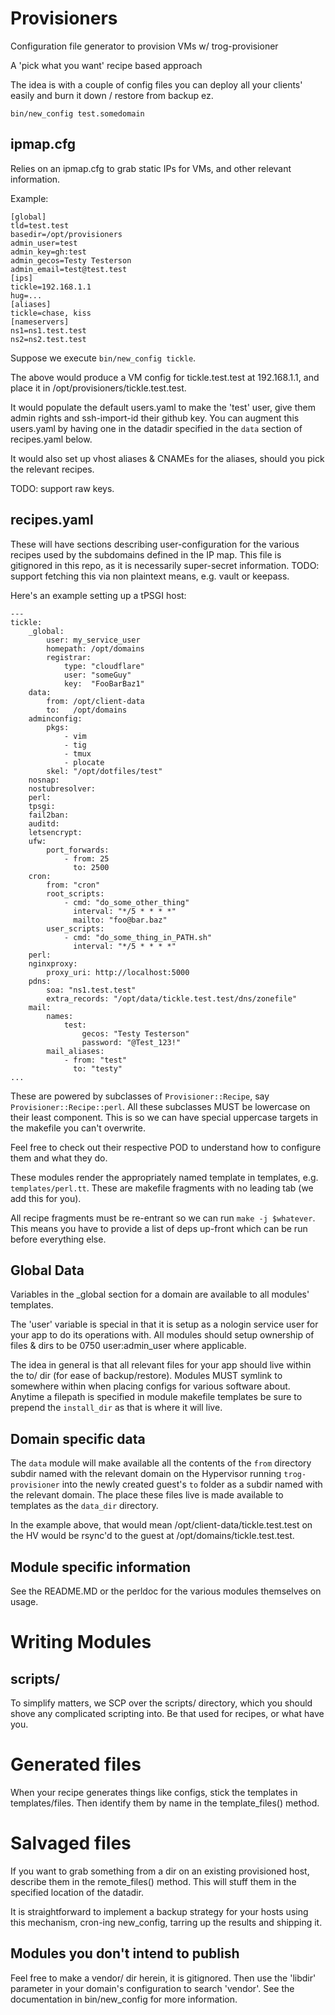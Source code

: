 # Provisioners

Configuration file generator to provision VMs w/ trog-provisioner

A 'pick what you want' recipe based approach

The idea is with a couple of config files you can deploy all your clients' easily
and burn it down / restore from backup ez.

```
bin/new_config test.somedomain
```

## ipmap.cfg

Relies on an ipmap.cfg to grab static IPs for VMs, and other relevant information.

Example:

```
[global]
tld=test.test
basedir=/opt/provisioners
admin_user=test
admin_key=gh:test
admin_gecos=Testy Testerson
admin_email=test@test.test
[ips]
tickle=192.168.1.1
hug=...
[aliases]
tickle=chase, kiss
[nameservers]
ns1=ns1.test.test
ns2=ns2.test.test
```

Suppose we execute `bin/new_config tickle`.

The above would produce a VM config for tickle.test.test at 192.168.1.1, and place it in /opt/provisioners/tickle.test.test.

It would populate the default users.yaml to make the 'test' user, give them admin rights and ssh-import-id their github key.
You can augment this users.yaml by having one in the datadir specified in the `data` section of recipes.yaml below.

It would also set up vhost aliases & CNAMEs for the aliases, should you pick the relevant recipes.

TODO: support raw keys.

## recipes.yaml

These will have sections describing user-configuration for the various recipes used by the subdomains defined in the IP map.
This file is gitignored in this repo, as it is necessarily super-secret information.
TODO: support fetching this via non plaintext means, e.g. vault or keepass.

Here's an example setting up a tPSGI host:

```
---
tickle:
    _global:
        user: my_service_user
        homepath: /opt/domains
        registrar:
            type: "cloudflare"
            user: "someGuy"
            key:  "FooBarBaz1"
    data:
        from: /opt/client-data
        to:   /opt/domains
    adminconfig:
        pkgs:
            - vim
            - tig
            - tmux
            - plocate
        skel: "/opt/dotfiles/test"
    nosnap:
    nostubresolver:
    perl:
    tpsgi:
    fail2ban:
    auditd:
    letsencrypt:
    ufw:
        port_forwards:
            - from: 25
              to: 2500
    cron:
        from: "cron"
        root_scripts:
            - cmd: "do_some_other_thing"
              interval: "*/5 * * * *"
              mailto: "foo@bar.baz"
        user_scripts:
            - cmd: "do_some_thing_in_PATH.sh"
              interval: "*/5 * * * *"
    perl:
    nginxproxy:
        proxy_uri: http://localhost:5000
    pdns:
        soa: "ns1.test.test"
        extra_records: "/opt/data/tickle.test.test/dns/zonefile"
    mail:
        names:
            test:
                gecos: "Testy Testerson"
                password: "@Test_123!"
        mail_aliases:
            - from: "test"
              to: "testy"
...
```

These are powered by subclasses of `Provisioner::Recipe`, say `Provisioner::Recipe::perl`.
All these subclasses MUST be lowercase on their least component.
This is so we can have special uppercase targets in the makefile you can't overwrite.

Feel free to check out their respective POD to understand how to configure them and what they do.

These modules render the appropriately named template in templates, e.g. `templates/perl.tt`.
These are makefile fragments with no leading tab (we add this for you).

All recipe fragments must be re-entrant so we can run `make -j $whatever`.
This means you have to provide a list of deps up-front which can be run before everything else.

## Global Data

Variables in the \_global section for a domain are available to all modules' templates.

The 'user' variable is special in that it is setup as a nologin service user for your app to do its operations with.
All modules should setup ownership of files & dirs to be 0750 user:admin\_user where applicable.

The idea in general is that all relevant files for your app should live within the to/ dir (for ease of backup/restore).
Modules MUST symlink to somewhere within when placing configs for various software about.
Anytime a filepath is specified in module makefile templates be sure to prepend the `install_dir` as that is where it will live.

## Domain specific data

The `data` module will make available all the contents of the `from` directory subdir named with the relevant domain on the Hypervisor running `trog-provisioner` into the newly created guest's `to` folder as a subdir named with the relevant domain.
The place these files live is made available to templates as the `data_dir` directory.

In the example above, that would mean /opt/client-data/tickle.test.test on the HV would be rsync'd to the guest at /opt/domains/tickle.test.test.

## Module specific information

See the README.MD or the perldoc for the various modules themselves on usage.

# Writing Modules

## scripts/

To simplify matters, we SCP over the scripts/ directory, which you should shove any complicated scripting into.
Be that used for recipes, or what have you.

# Generated files

When your recipe generates things like configs, stick the templates in templates/files.
Then identify them by name in the template\_files() method.

# Salvaged files

If you want to grab something from a dir on an existing provisioned host, describe them in the remote\_files() method.
This will stuff them in the specified location of the datadir.

It is straightforward to implement a backup strategy for your hosts using this mechanism, cron-ing new\_config, tarring up the results and shipping it.

## Modules you don't intend to publish

Feel free to make a vendor/ dir herein, it is gitignored.  Then use the 'libdir' parameter in your domain's configuration to search 'vendor'.
See the documentation in bin/new_config for more information.
